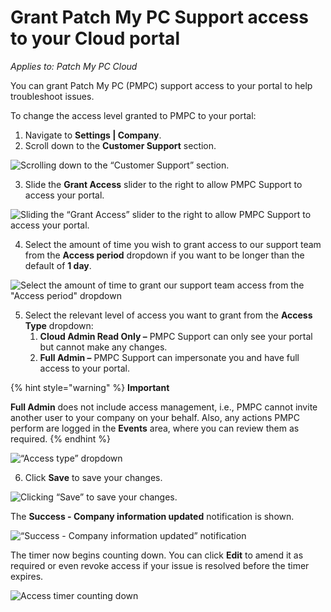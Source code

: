# Grant Patch My PC Support access to your Cloud portal

_Applies to: Patch My PC Cloud_

You can grant Patch My PC (PMPC) support access to your portal to help troubleshoot issues.

To change the access level granted to PMPC to your portal:&#x20;

1. Navigate to **Settings | Company**.
2. Scroll down to the **Customer Support** section.

![Scrolling down to the “Customer Support” section.](../../../_images/image%20%282690%29.png%20"Scrolling%20down%20to%20the%20\"Customer%20Support\"%20section.")

3. Slide the **Grant Access** slider to the right to allow PMPC Support to access your portal.

![Sliding the “Grant Access” slider to the right to allow PMPC Support to access your portal.](../../../_images/image%20%282691%29.png%20"Sliding%20the%20\"Grant%20Access\"%20slider%20to%20the%20right%20to%20allow%20PMPC%20Support%20to%20access%20your%20portal.")

4. Select the amount of time you wish to grant access to our support team from the **Access period** dropdown if you want to be longer than the default of **1 day**.

![Select the amount of time to grant our support team access from the &#x22;Access period&#x22; dropdown](../../../_images/image%20%282692%29.png%20"Select%20the%20amount%20of%20time%20to%20grant%20our%20support%20team%20access%20from%20the%20&#x22;Access%20period&#x22;%20dropdown")

5. Select the relevant level of access you want to grant from the **Access Type** dropdown:
   1. **Cloud Admin Read Only –** PMPC Support can only see your portal but cannot make any changes.
   2. **Full Admin –** PMPC Support can impersonate you and have full access to your portal.

{% hint style="warning" %}
**Important**

**Full Admin** does not include access management, i.e., PMPC cannot invite another user to your company on your behalf. Also, any actions PMPC perform are logged in the **Events** area, where you can review them as required.
{% endhint %}

![“Access type” dropdown](../../../_images/image%20%282693%29.png%20"\"Access%20type\"%20dropdown")

6. Click **Save** to save your changes.

![Clicking “Save” to save your changes.](../../../_images/image%20%282694%29.png%20"Clicking%20\"Save\"%20to%20save%20your%20changes.")

The **Success - Company information updated** notification is shown.

![“Success - Company information updated” notification](../../../_images/image%20%282695%29.png%20"\"Success%20-%20Company%20information%20updated\"%20notification")

The timer now begins counting down. You can click **Edit** to amend it as required or even revoke access if your issue is resolved before the timer expires.

![Access timer counting down](../../../_images/image%20%282696%29.png%20"Access%20timer%20counting%20down")
